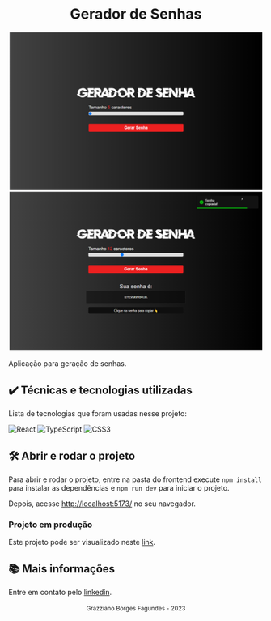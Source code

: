 <div align="center">
  <h1>Gerador de Senhas</h1>
</div>

<div align="center">
  <img src="./docs/assets/image1.PNG" width="500" heigth="500">
  <img src="./docs/assets/image2.PNG" width="500" heigth="500">
</div>

Aplicação para geração de senhas.

## ✔️ Técnicas e tecnologias utilizadas

Lista de tecnologias que foram usadas nesse projeto:

![React](https://img.shields.io/badge/react-%2320232a.svg?style=for-the-badge&logo=react&logoColor=%2361DAFB)
![TypeScript](https://img.shields.io/badge/typescript-%23007ACC.svg?style=for-the-badge&logo=typescript&logoColor=white)
![CSS3](https://img.shields.io/badge/css3-%231572B6.svg?style=for-the-badge&logo=css3&logoColor=white)

## 🛠️ Abrir e rodar o projeto

Para abrir e rodar o projeto, entre na pasta do frontend execute ```npm install``` para instalar as dependências e ```npm run dev``` para iniciar o projeto.

Depois, acesse <a href="http://localhost:5173/">http://localhost:5173/</a> no seu navegador.

### Projeto em produção
Este projeto pode ser visualizado neste [link](https://gerador-senha-mocha.vercel.app/).

## 📚 Mais informações

Entre em contato pelo [linkedin](https://www.linkedin.com/in/grazziano-fagundes/).

<div align="center">
  <small>Grazziano Borges Fagundes - 2023</small>
</div>